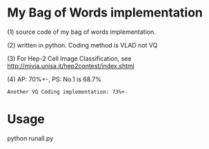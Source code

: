 # My Bag of Words implementation
(1) source code of my bag of words implementation.

(2) written in python. Coding method is VLAD not VQ

(3) For Hep-2 Cell Image Classification, see http://mivia.unisa.it/hep2contest/index.shtml

(4) AP: 70%+-,  PS: No.1 is 68.7%
	
	Another VQ Coding implementation: 73%+-

# Usage
python runall.py